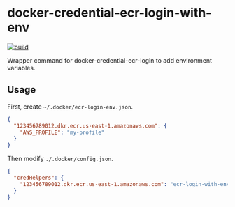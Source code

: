 # docker-credential-ecr-login-with-env

[![build](https://github.com/winebarrel/docker-credential-ecr-login-with-env/actions/workflows/build.yml/badge.svg)](https://github.com/winebarrel/docker-credential-ecr-login-with-env/actions/workflows/build.yml)

Wrapper command for docker-credential-ecr-login to add environment variables.

## Usage

First, create `~/.docker/ecr-login-env.json`.

```json
{
  "123456789012.dkr.ecr.us-east-1.amazonaws.com": {
    "AWS_PROFILE": "my-profile"
  }
}
```

Then modify `./.docker/config.json`.

```json
{
  "credHelpers": {
    "123456789012.dkr.ecr.us-east-1.amazonaws.com": "ecr-login-with-env"
  }
}
```
